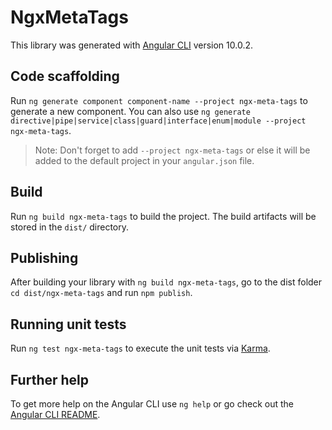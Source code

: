 # NgxMetaTags

This library was generated with [Angular CLI](https://github.com/angular/angular-cli) version 10.0.2.

## Code scaffolding

Run `ng generate component component-name --project ngx-meta-tags` to generate a new component. You can also use `ng generate directive|pipe|service|class|guard|interface|enum|module --project ngx-meta-tags`.
> Note: Don't forget to add `--project ngx-meta-tags` or else it will be added to the default project in your `angular.json` file. 

## Build

Run `ng build ngx-meta-tags` to build the project. The build artifacts will be stored in the `dist/` directory.

## Publishing

After building your library with `ng build ngx-meta-tags`, go to the dist folder `cd dist/ngx-meta-tags` and run `npm publish`.

## Running unit tests

Run `ng test ngx-meta-tags` to execute the unit tests via [Karma](https://karma-runner.github.io).

## Further help

To get more help on the Angular CLI use `ng help` or go check out the [Angular CLI README](https://github.com/angular/angular-cli/blob/master/README.md).
